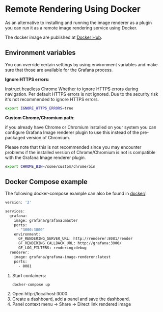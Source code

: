 # Remote Rendering Using Docker

As an alternative to installing and running the image renderer as a plugin you can run it as a remote image rendering service using Docker.

The docker image are published at [Docker Hub](https://hub.docker.com/r/grafana/grafana-image-renderer).

## Environment variables

You can override certain settings by using environment variables and make sure that those are available for the Grafana process.

**Ignore HTTPS errors:**

Instruct headless Chrome Whether to ignore HTTPS errors during navigation. Per default HTTPS errors is not ignored.
Due to the security risk it's not recommended to ignore HTTPS errors.

```bash
export IGNORE_HTTPS_ERRORS=true
```

**Custom Chrome/Chromium path:**

if you already have Chrome or Chromium installed on your system you can configure Grafana Image renderer plugin to use this instead of the pre-packaged version of Chromium.

Please note that this is not recommended since you may encounter problems if the installed version of Chrome/Chromium is not is compatible with the Grafana Image renderer plugin.

```bash
export CHROME_BIN=/some/custom/chrome/bin
```

## Docker Compose example

The following docker-compose example can also be found in [docker/](https://github.com/grafana/grafana-image-renderer/tree/master/docker).

```bash
version: '2'

services:
  grafana:
    image: grafana/grafana:master
    ports:
     - "3000:3000"
    environment:
      GF_RENDERING_SERVER_URL: http://renderer:8081/render
      GF_RENDERING_CALLBACK_URL: http://grafana:3000/
      GF_LOG_FILTERS: rendering:debug
  renderer:
    image: grafana/grafana-image-renderer:latest
    ports:
      - 8081
```

1. Start containers:
    ```bash
    docker-compose up
    ```
2. Open http://localhost:3000
3. Create a dashboard, add a panel and save the dashboard.
4. Panel context menu -> Share -> Direct link rendered image
